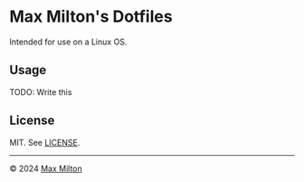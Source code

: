 # Max Milton's Dotfiles

Intended for use on a Linux OS.

## Usage

TODO: Write this

## License

MIT. See [LICENSE](https://github.com/maxmilton/dotfiles/blob/master/LICENSE).

-----

© 2024 [Max Milton](https://maxmilton.com)
